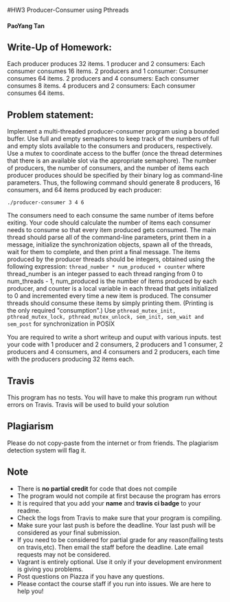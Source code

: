 #HW3 Producer-Consumer using Pthreads
#### PaoYang Tan

## Write-Up of Homework:
Each producer produces 32 items.
1 producer and 2 consumers: Each consumer consumes 16 items.
2 producers and 1 consumer: Consumer consumes 64 items.
2 producers and 4 consumers: Each consumer consumes 8 items.
4 producers and 2 consumers: Each consumer consumes 64 items. 

## Problem statement:

Implement a multi-threaded producer-consumer program using a bounded buffer. Use full and empty semaphores to keep track of the numbers of full and empty slots available to the consumers and producers, respectively. Use a mutex to coordinate access to the buffer (once the thread determines that there is an available slot via the appropriate semaphore). The number of producers, the number of consumers, and the number of items each producer produces should be specified by their binary log as command-line parameters. Thus, the following command should generate 8 producers, 16 consumers, and 64 items produced by each producer:

```
./producer-consumer 3 4 6
```
The consumers need to each consume the same number of items before exiting. Your code should calculate the number of items each consumer needs to consume so that every item produced gets consumed. The main thread should parse all of the command-line parameters, print them in a message, initialize the synchronization objects, spawn all of the threads, wait for them to complete, and then print a final message. The items produced by the producer threads should be integers, obtained using the following expression:
`thread_number * num_produced + counter`
where thread_number is an integer passed to each thread ranging from 0 to num_threads - 1, num_produced is the number of items produced by each producer, and counter is a local variable in each thread that gets initialized to 0 and incremented every time a new item is produced. The consumer threads should consume these items by simply printing them. (Printing is the only required "consumption".)
Use `pthread_mutex_init, pthread_mutex_lock, pthread_mutex_unlock, sem_init, sem_wait and sem_post` for synchronization in POSIX

You are required to write a short writeup and ouput with various inputs. test your code with 1 producer and 2 consumers, 2 producers and 1 consumer, 2 producers and 4 consumers, and 4 consumers and 2 producers, each time with the producers producing 32 items each.


## Travis
This program has no tests. You will have to make this program run without errors on Travis. Travis will be used to build your solution

## Plagiarism
Please do not copy-paste from the internet or from friends. The plagiarism detection system will flag it.

## Note
* There is **no partial credit** for code that does not compile
* The program would not compile at first because the program has errors
* It is required that you add your **name** and **travis ci badge** to your readme.
* Check the logs from Travis to make sure that your program is compiling.
* Make sure your last push is before the deadline. Your last push will be considered as your final submission.
* If you need to be considered for partial grade for any reason(failing tests on travis,etc). Then email the staff before the deadline. Late email requests may not be considered.
* Vagrant is entirely optional. Use it only if your development environment is giving you problems.
* Post questions on Piazza if you have any questions.
* Please contact the course staff if you run into issues. We are here to help you!
